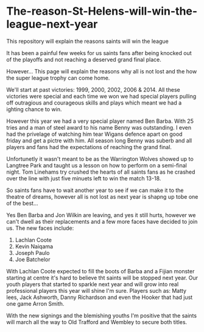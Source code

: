 # The-reason-St-Helens-will-win-the-league-next-year

This repository will explain the reasons saints will win the league 

It has been a painful few weeks for us saints fans after being knocked out of the playoffs and not reaching a deserved grand final place.

However... This page will explain the reasons why all is not lost and the how the super league trophy can come home.

We'll start at past victories: 1999, 2000, 2002, 2006 & 2014.
All these victories were special and each time we won we had special players pulling off outragious and courageous skills and plays which meant we had a ighting chance to win. 

However this year we had a very special player named Ben Barba. 
With 25 tries and a man of steel award to his name Benny was outstanding. I even had the privelage of watching him tear Wigans defence apart on good friday and get a pictre with him. All season long Benny was suberb and all players and fans had the expectations of reaching the grand final. 

Unfortunetly it wasn't meant to be as the Warrington Wolves showed up to Langtree Park and taught us a lesson on how to perform on a semi-final night. Tom Linehams try crushed the hearts of all saints fans as he crashed over the line with just five minuets left to win the match 13-18.

So saints fans have to wait another year to see if we can make it to the theatre of dreams, however all is not lost as next year is shapng up tobe one of the best...

Yes Ben Barba and Jon Wilkin are leaving, and yes it still hurts, however we can't dwell as their replacements and a few more faces have decided to join us. The new faces include:

1) Lachlan Coote
2) Kevin Naiqama
3) Joseph Paulo
4) Joe Batchelor

With Lachlan Coote expected to fill the boots of Barba and a Fijian monster starting at centre it's hard to believe tht saints will be stopped next year. Our youth players that started to sparkle next year and will grow into real professional players this year will shine I'm sure. Players such as: Matty lees, Jack Ashworth, Danny Richardson and even the Hooker that had just one game Arron Smith. 

With the new signings and the blemishing youths I'm positive that the saints will march all the way to Old Trafford and Wembley to secure both titles.
